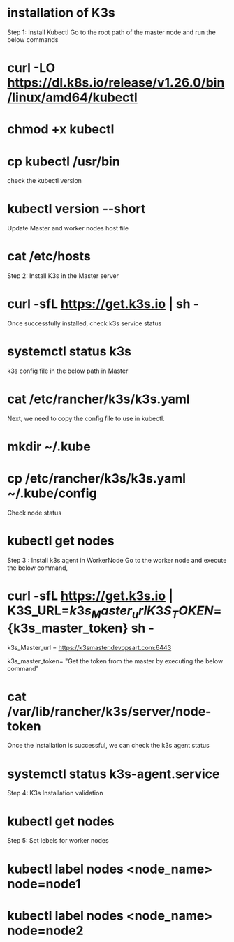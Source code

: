 # installation of K3s

Step 1: Install Kubectl
Go to the root path of the master node and run the below commands
# curl -LO https://dl.k8s.io/release/v1.26.0/bin/linux/amd64/kubectl
# chmod +x kubectl
# cp kubectl /usr/bin

check the kubectl version
# kubectl version --short

Update Master and worker nodes host file
# cat /etc/hosts

Step 2:
Install K3s in the Master server
# curl -sfL https://get.k3s.io | sh -

Once successfully installed, check k3s service status
# systemctl status k3s

k3s config file in the below path in Master
# cat /etc/rancher/k3s/k3s.yaml

Next, we need to copy the config file to use in kubectl.
# mkdir ~/.kube
# cp /etc/rancher/k3s/k3s.yaml ~/.kube/config

Check node status
# kubectl get nodes

Step 3 : Install k3s agent in WorkerNode
Go to the worker node and execute the below command,

# curl -sfL https://get.k3s.io | K3S_URL=${k3s_Master_url} K3S_TOKEN=${k3s_master_token} sh -
k3s_Master_url = https://k3smaster.devopsart.com:6443

k3s_master_token= "Get the token from the master by executing the below command"
# cat /var/lib/rancher/k3s/server/node-token 

Once the installation is successful, we can check the k3s agent status
# systemctl status k3s-agent.service

Step 4: K3s Installation validation
# kubectl get nodes

Step 5: Set lebels for worker nodes
# kubectl label nodes <node_name> node=node1
# kubectl label nodes <node_name> node=node2

